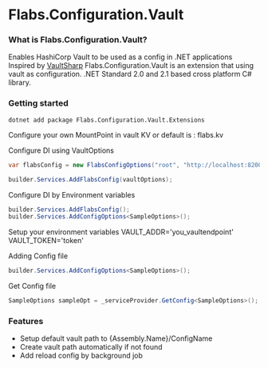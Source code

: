 # Flabs.Configuration.Vault

### What is Flabs.Configuration.Vault?
Enables HashiCorp Vault to be used as a config in .NET applications
Inspired by [VaultSharp](https://github.com/rajanadar/VaultSharp) 
Flabs.Configuration.Vault is an extension that using vault as configuration. 
.NET Standard 2.0 and 2.1 based cross platform C# library.

### Getting started

`dotnet add package Flabs.Configuration.Vault.Extensions`

Configure your own MountPoint in vault KV or default is : flabs.kv

Configure DI using VaultOptions
```csharp
var flabsConfig = new FlabsConfigOptions("root", "http://localhost:8200/");

builder.Services.AddFlabsConfig(vaultOptions);
```

Configure DI by Environment variables
```csharp
builder.Services.AddFlabsConfig();
builder.Services.AddConfigOptions<SampleOptions>();
```
Setup your environment variables 
VAULT_ADDR='you_vaultendpoint'
VAULT_TOKEN='token'

Adding Config file
```csharp
builder.Services.AddConfigOptions<SampleOptions>();
```

Get Config file
```csharp
SampleOptions sampleOpt = _serviceProvider.GetConfig<SampleOptions>();
```


### Features
* Setup default vault path to {Assembly.Name}/ConfigName
* Create vault path automatically if not found
* Add reload config by background job
